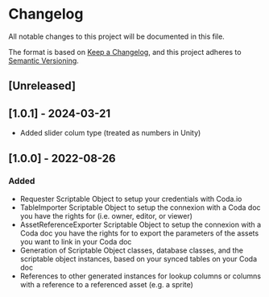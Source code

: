 # Changelog
All notable changes to this project will be documented in this file.

The format is based on [Keep a Changelog](https://keepachangelog.com/en/1.0.0/),
and this project adheres to [Semantic Versioning](https://semver.org/spec/v2.0.0.html).

## [Unreleased]

## [1.0.1] - 2024-03-21
- Added slider colum type (treated as numbers in Unity)

## [1.0.0] - 2022-08-26
### Added
- Requester Scriptable Object to setup your credentials with Coda.io
- TableImporter Scriptable Object to setup the connexion with a Coda doc you have the rights for (i.e. owner, editor, or viewer)
- AssetReferenceExporter Scriptable Object to setup the connexion with a Coda doc you have the rights for to export the parameters of the assets you want to link in your Coda doc
- Generation of Scriptable Object classes, database classes, and the scriptable object instances, based on your synced tables on your Coda doc
- References to other generated instances for lookup columns or columns with a reference to a referenced asset (e.g. a sprite)
